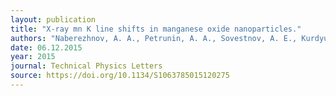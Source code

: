 ```yaml
---
layout: publication
title: "X-ray mn K line shifts in manganese oxide nanoparticles."
authors: "Naberezhnov, A. A., Petrunin, A. A., Sovestnov, A. E., Kurdyukov, D. A., Fomin, E. V., & Vakhrushev, S. B."
date: 06.12.2015
year: 2015
journal: Technical Physics Letters
source: https://doi.org/10.1134/S1063785015120275
---
```

